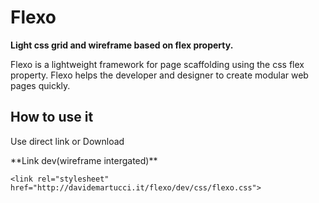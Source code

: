 # Flexo
**Light css grid and wireframe based on flex property.**

<p>
Flexo is a lightweight framework for page scaffolding using the css flex property. Flexo helps the developer and designer to create modular web pages quickly.
</p>

## How to use it
<p>Use direct link or Download</p>
**Link dev(wireframe intergated)**

```
<link rel="stylesheet" href="http://davidemartucci.it/flexo/dev/css/flexo.css">
```


